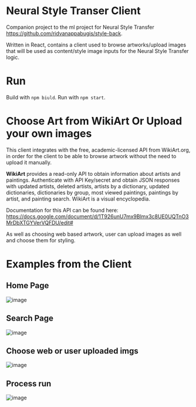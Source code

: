 # Neural Style Transer Client
Companion project to the ml project for Neural Style Transfer https://github.com/ridvanappabugis/style-back.

Written in React, contains a client used to browse artworks/upload images that will be used as content/style image inputs for the Neural Style Transfer logic.

# Run
Build with ```npm biuld```. Run with ```npm start```.

# Choose Art from WikiArt Or Upload your own images

This client integrates with the free, academic-licensed API from WikiArt.org, in order for the client to be able to browse artwork without the need to upload it manually. 

<b>WikiArt</b> provides a read-only API to obtain information about artists and paintings. Authenticate with API Key/secret and obtain JSON responses with updated artists, deleted artists, artists by a dictionary, updated dictionaries, dictionaries by group, most viewed paintings, paintings by artist, and painting search. WikiArt is a visual encyclopedia.

Documentation for this API can be found here:  https://docs.google.com/document/d/1T926unU7mx9Blmx3c8UE0UQTnO3MrDbXTGYVerVQFDU/edit#

As well as choosing web based artwork, user can upload images as well and choose them for styling.

# Examples from the Client

## Home Page
![image](https://user-images.githubusercontent.com/37189321/145401612-13aa220d-d64d-42c5-8595-6053d96d9933.png)

## Search Page
![image](https://user-images.githubusercontent.com/37189321/145401832-c2dbc9f0-08d8-4e2f-bd1b-84cf97cefad2.png)

## Choose web or user uploaded imgs
![image](https://user-images.githubusercontent.com/37189321/145402137-f449b073-4751-4d61-895e-415ce777e164.png)

## Process run
![image](https://user-images.githubusercontent.com/37189321/145402645-05ad4cff-0fa5-46ad-bf03-bac8a9aa0174.png)
